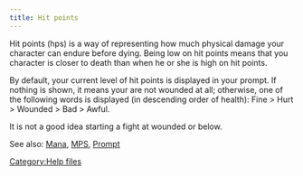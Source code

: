 ```yaml
---
title: Hit points
---
```


Hit points (hps) is a way of representing how much physical damage your
character can endure before dying. Being low on hit points means that
you character is closer to death than when he or she is high on hit
points.

By default, your current level of hit points is displayed in your
prompt. If nothing is shown, it means your are not wounded at all;
otherwise, one of the following words is displayed (in descending order
of health): Fine \> Hurt \> Wounded \> Bad \> Awful.

It is not a good idea starting a fight at wounded or below.

See also: [Mana](Mana "wikilink"), [MPS](MPS "wikilink"),
[Prompt](Prompt "wikilink")

[Category:Help files](Category:Help_files "wikilink")